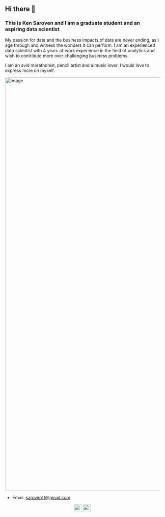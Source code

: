 ## Hi there 👋

### This is Ken Saroven and I am a graduate student and an aspiring data scientist

My passion for data and the business impacts of data are never ending, as I age through and witness the wonders it can perform. I am an experienced data scientist with 4 years of work experience in the field of analytics and wish to contribute more over challenging business problems.

I am an avid marathonist, pencil artist and a music lover. I would love to express more on myself.

<img width="1344" alt="image" src="https://user-images.githubusercontent.com/60126568/231059993-17e5eabd-b7d2-45fe-b633-cd4f98b0fa0b.png">

- Email: saroven11@gmail.com

<p align=center>
<a href="https://www.linkedin.com/in/ken-saroven/"><img height="25" src="https://img.shields.io/static/v1?label=LinkedIn&message=Profile&color=blue"></a>
<a href="https://kensaroven.github.io/Ken_Portfolio/"><img height="25" src="https://img.shields.io/static/v1?label=Website&message=Portfolio&color=orange"></a>
</p>


